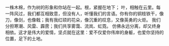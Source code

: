 一株木棉，作为树的形象和你站在一起。根，紧握在地下； 叶，相触在云里。每一阵风过，我们都互相致意，但没有人，听懂我们的言语。你有你的铜枝铁干，像刀，像剑，也像戟；我有我红硕的花朵，像沉重的叹息，又像英勇的火炬。 我们分担寒潮、风雷、霹雳；我们共享雾霭、流岚、虹霓。 仿佛永远分离，却又终身相依。这才是伟大的爱情，坚贞就在这里：爱不仅爱你伟岸的身躯，也爱你坚持的位置，足下的土地。

